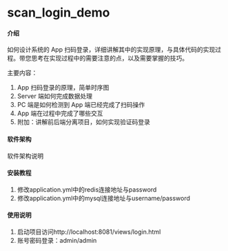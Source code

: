 # scan_login_demo

#### 介绍
如何设计系统的 App 扫码登录，详细讲解其中的实现原理，与具体代码的实现过程。带您思考在实现过程中的需要注意的点，以及需要掌握的技巧。

主要内容：  
 1. App 扫码登录的原理，简单时序图
 2. Server 端如何完成数据处理
 3. PC 端是如何检测到 App 端已经完成了扫码操作
 4. App 端在过程中完成了哪些交互
 5. 附加：讲解前后端分离项目，如何实现验证码登录
 
#### 软件架构
软件架构说明


#### 安装教程

1. 修改application.yml中的redis连接地址与password
2. 修改application.yml中的mysql连接地址与username/password

#### 使用说明

1. 启动项目访问http://localhost:8081/views/login.html 
2. 账号密码登录：admin/admin
